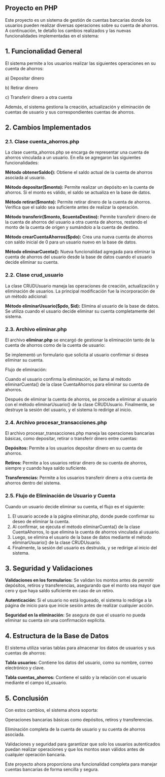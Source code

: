 ## Proyecto en PHP

Este proyecto es un sistema de gestión de cuentas bancarias donde los usuarios pueden realizar diversas operaciones sobre su cuenta de ahorros. A continuación, te detallo los cambios realizados y las nuevas funcionalidades implementadas en el sistema:

## 1. Funcionalidad General
El sistema permite a los usuarios realizar las siguientes operaciones en su cuenta de ahorros:

a)	Depositar dinero

b)	Retirar dinero

c)	Transferir dinero a otra cuenta

Además, el sistema gestiona la creación, actualización y eliminación de cuentas de usuario y sus correspondientes cuentas de ahorros.

## 2. Cambios Implementados

### 2.1. Clase cuenta_ahorros.php
La clase cuenta_ahorros.php se encarga de representar una cuenta de ahorros vinculada a un usuario. En ella se agregaron las siguientes funcionalidades:

**Método obtenerSaldo():** Obtiene el saldo actual de la cuenta de ahorros asociada al usuario.

**Método depositar($monto):** Permite realizar un depósito en la cuenta de ahorros. Si el monto es válido, el saldo se actualiza en la base de datos.

**Método retirar($monto):** Permite retirar dinero de la cuenta de ahorros. Verifica que el saldo sea suficiente antes de realizar la operación.

**Método transferir($monto, $cuentaDestino):** Permite transferir dinero de la cuenta de ahorros del usuario a otra cuenta de ahorros, restando el monto de la cuenta de origen y sumándolo a la cuenta de destino.

**Método crearCuentaAhorros($pdo):** Crea una nueva cuenta de ahorros con saldo inicial de 0 para un usuario nuevo en la base de datos.

**Método eliminarCuenta():** Nueva funcionalidad agregada para eliminar la cuenta de ahorros del usuario desde la base de datos cuando el usuario decide eliminar su cuenta.

### 2.2. Clase crud_usuario

La clase CRUDUsuario maneja las operaciones de creación, actualización y eliminación de usuarios. La principal modificación fue la incorporación de un método adicional:

**Método eliminarUsuario($pdo, $id):** Elimina al usuario de la base de datos. Se utiliza cuando el usuario decide eliminar su cuenta completamente del sistema.

### 2.3. Archivo eliminar.php

El archivo **eliminar.php** se encargó de gestionar la eliminación tanto de la cuenta de ahorros como de la cuenta de usuario:

Se implementó un formulario que solicita al usuario confirmar si desea eliminar su cuenta.

Flujo de eliminación: 

Cuando el usuario confirma la eliminación, se llama al método eliminarCuenta() de la clase CuentaAhorros para eliminar su cuenta de ahorros.

Después de eliminar la cuenta de ahorros, se procede a eliminar al usuario con el método eliminarUsuario() de la clase CRUDUsuario.
    Finalmente, se destruye la sesión del usuario, y el sistema lo redirige al inicio.
    
### 2.4. Archivo procesar_transacciones.php

El archivo procesar_transacciones.php maneja las operaciones bancarias básicas, como depositar, retirar o transferir dinero entre cuentas:

**Depósitos:** Permite a los usuarios depositar dinero en su cuenta de ahorros.

**Retiros:** Permite a los usuarios retirar dinero de su cuenta de ahorros, siempre y cuando haya saldo suficiente.

**Transferencias:** Permite a los usuarios transferir dinero a otra cuenta de ahorros dentro del sistema.

### 2.5. Flujo de Eliminación de Usuario y Cuenta

Cuando un usuario decide eliminar su cuenta, el flujo es el siguiente:

1.	El usuario accede a la página eliminar.php, donde puede confirmar su deseo de eliminar la cuenta.
2.	Al confirmar, se ejecuta el método eliminarCuenta() de la clase CuentaAhorros, lo que elimina la cuenta de ahorros vinculada al usuario.
3.	Luego, se elimina el usuario de la base de datos mediante el método eliminarUsuario() de la clase CRUDUsuario.
4.	Finalmente, la sesión del usuario es destruida, y se redirige al inicio del sistema.

## 3. Seguridad y Validaciones

**Validaciones en los formularios:** Se validan los montos antes de permitir depósitos, retiros y transferencias, asegurando que el monto sea mayor que cero y que haya saldo suficiente en caso de un retiro.

**Autenticación:** Si el usuario no está logueado, el sistema lo redirige a la página de inicio para que inicie sesión antes de realizar cualquier acción.

**Seguridad en la eliminación:** Se asegura de que el usuario no pueda eliminar su cuenta sin una confirmación explícita.

## 4. Estructura de la Base de Datos

El sistema utiliza varias tablas para almacenar los datos de usuarios y sus cuentas de ahorros:

**Tabla usuarios:** Contiene los datos del usuario, como su nombre, correo electrónico y clave.

**Tabla cuentas_ahorros:** Contiene el saldo y la relación con el usuario mediante el campo id_usuario.

## 5. Conclusión

Con estos cambios, el sistema ahora soporta:

Operaciones bancarias básicas como depósitos, retiros y transferencias.

Eliminación completa de la cuenta de usuario y su cuenta de ahorros asociada.

Validaciones y seguridad para garantizar que solo los usuarios autenticados puedan realizar operaciones y que los montos sean válidos antes de cualquier operación bancaria.

Este proyecto ahora proporciona una funcionalidad completa para manejar cuentas bancarias de forma sencilla y segura.
